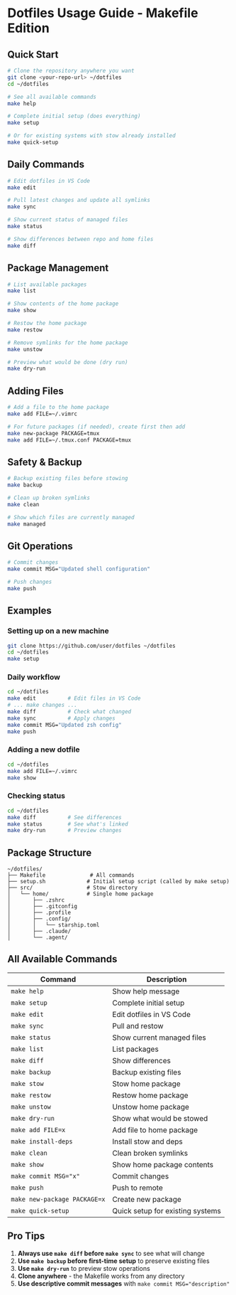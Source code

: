 # Dotfiles Usage Guide - Makefile Edition

## Quick Start

```bash
# Clone the repository anywhere you want
git clone <your-repo-url> ~/dotfiles
cd ~/dotfiles

# See all available commands
make help

# Complete initial setup (does everything)
make setup

# Or for existing systems with stow already installed
make quick-setup
```

## Daily Commands

```bash
# Edit dotfiles in VS Code
make edit

# Pull latest changes and update all symlinks
make sync

# Show current status of managed files  
make status

# Show differences between repo and home files
make diff
```

## Package Management

```bash
# List available packages
make list

# Show contents of the home package
make show

# Restow the home package
make restow

# Remove symlinks for the home package
make unstow

# Preview what would be done (dry run)
make dry-run
```

## Adding Files

```bash
# Add a file to the home package
make add FILE=~/.vimrc

# For future packages (if needed), create first then add
make new-package PACKAGE=tmux
make add FILE=~/.tmux.conf PACKAGE=tmux
```

## Safety & Backup

```bash
# Backup existing files before stowing
make backup

# Clean up broken symlinks
make clean

# Show which files are currently managed
make managed
```

## Git Operations

```bash
# Commit changes
make commit MSG="Updated shell configuration"

# Push changes
make push
```

## Examples

### Setting up on a new machine
```bash
git clone https://github.com/user/dotfiles ~/dotfiles
cd ~/dotfiles
make setup
```

### Daily workflow
```bash
cd ~/dotfiles
make edit          # Edit files in VS Code
# ... make changes ...
make diff          # Check what changed
make sync          # Apply changes
make commit MSG="Updated zsh config"
make push
```

### Adding a new dotfile
```bash
cd ~/dotfiles
make add FILE=~/.vimrc
make show
```

### Checking status
```bash
cd ~/dotfiles
make diff          # See differences
make status        # See what's linked
make dry-run       # Preview changes
```

## Package Structure

```
~/dotfiles/
├── Makefile              # All commands
├── setup.sh             # Initial setup script (called by make setup)
├── src/                 # Stow directory
│   └── home/            # Single home package
│       ├── .zshrc
│       ├── .gitconfig
│       ├── .profile
│       ├── .config/
│       │   └── starship.toml
│       ├── .claude/
│       └── .agent/
```

## All Available Commands

| Command | Description |
|---------|-------------|
| `make help` | Show help message |
| `make setup` | Complete initial setup |
| `make edit` | Edit dotfiles in VS Code |
| `make sync` | Pull and restow |
| `make status` | Show current managed files |
| `make list` | List packages |
| `make diff` | Show differences |
| `make backup` | Backup existing files |
| `make stow` | Stow home package |
| `make restow` | Restow home package |
| `make unstow` | Unstow home package |
| `make dry-run` | Show what would be stowed |
| `make add FILE=x` | Add file to home package |
| `make install-deps` | Install stow and deps |
| `make clean` | Clean broken symlinks |
| `make show` | Show home package contents |
| `make commit MSG="x"` | Commit changes |
| `make push` | Push to remote |
| `make new-package PACKAGE=x` | Create new package |
| `make quick-setup` | Quick setup for existing systems |

## Pro Tips

1. **Always use `make diff` before `make sync`** to see what will change
2. **Use `make backup` before first-time setup** to preserve existing files
3. **Use `make dry-run`** to preview stow operations
4. **Clone anywhere** - the Makefile works from any directory
5. **Use descriptive commit messages** with `make commit MSG="description"`